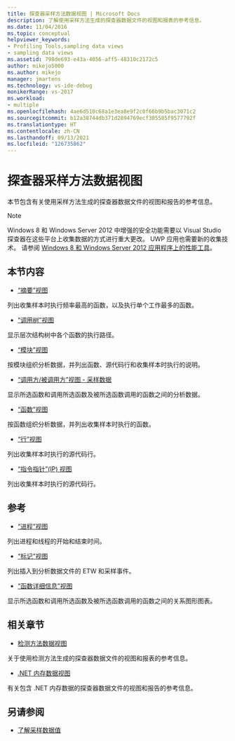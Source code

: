 ```yaml
---
title: 探查器采样方法数据视图 | Microsoft Docs
description: 了解使用采样方法生成的探查器数据文件的视图和报表的参考信息。
ms.date: 11/04/2016
ms.topic: conceptual
helpviewer_keywords:
- Profiling Tools,sampling data views
- sampling data views
ms.assetid: 798de693-e43a-4056-aff5-48310c2172c5
author: mikejo5000
ms.author: mikejo
manager: jmartens
ms.technology: vs-ide-debug
monikerRange: vs-2017
ms.workload:
- multiple
ms.openlocfilehash: 4ae6d510c68a1e3ea8e9f2c0f66b9b5bac3071c2
ms.sourcegitcommit: b12a38744db371d2894769ecf305585f9577792f
ms.translationtype: HT
ms.contentlocale: zh-CN
ms.lasthandoff: 09/13/2021
ms.locfileid: "126735862"
---
```

# <a name="profiler-sampling-method-data-views"></a>探查器采样方法数据视图
本节包含有关使用采样方法生成的探查器数据文件的视图和报告的参考信息。

> [!NOTE]
> Windows 8 和 Windows Server 2012 中增强的安全功能需要以 Visual Studio 探查器在这些平台上收集数据的方式进行重大更改。 UWP 应用也需要新的收集技术。 请参阅 [Windows 8 和 Windows Server 2012 应用程序上的性能工具](../profiling/performance-tools-on-windows-8-and-windows-server-2012-applications.md)。

## <a name="in-this-section"></a>本节内容
- [“摘要”视图](../profiling/summary-view-sampling-data.md)

 列出收集样本时执行频率最高的函数，以及执行单个工作最多的函数。

- [“调用树”视图](../profiling/call-tree-view-sampling-data.md)

 显示层次结构树中各个函数的执行路径。

- [“模块”视图](../profiling/modules-view-sampling-data.md)

 按模块组织分析数据，并列出函数、源代码行和收集样本时执行的说明。

- [“调用方/被调用方”视图 - 采样数据](../profiling/caller-callee-view-sampling-data.md)

 显示所选函数和调用所选函数及被所选函数调用的函数之间的分析数据。

- [“函数”视图](../profiling/functions-view-sampling-data.md)

 按函数组织分析数据，并列出收集样本时执行的函数。

- [“行”视图](../profiling/lines-view-sampling-data.md)

 列出收集样本时执行的源代码行。

- [“指令指针”(IP) 视图](../profiling/instruction-pointers-ips-view-sampling-data.md)

 列出收集样本时执行的源代码行。

## <a name="reference"></a>参考
- [“进程”视图](../profiling/process-view.md)

 列出进程和线程的开始和结束时间。

- [“标记”视图](../profiling/marks-view.md)

 列出插入到分析数据文件的 ETW 和采样事件。

- [“函数详细信息”视图](../profiling/function-details-view.md)

 显示所选函数和调用所选函数及被所选函数调用的函数之间的关系图形图表。

## <a name="related-sections"></a>相关章节
- [检测方法数据视图](../profiling/instrumentation-method-data-views.md)

 关于使用检测方法生成的探查器数据文件的视图和报表的参考信息。

- [.NET 内存数据视图](../profiling/dotnet-memory-data-views.md)

 有关包含 .NET 内存数据的探查器数据文件的视图和报告的参考信息。

## <a name="see-also"></a>另请参阅
- [了解采样数据值](../profiling/understanding-sampling-data-values.md)

